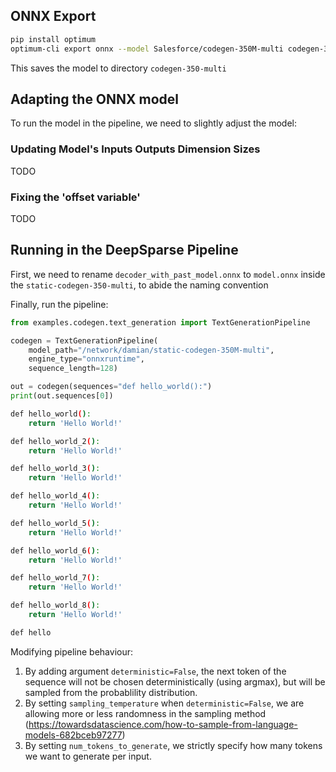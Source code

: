 <!--
Copyright (c) 2021 - present / Neuralmagic, Inc. All Rights Reserved.

Licensed under the Apache License, Version 2.0 (the "License");
you may not use this file except in compliance with the License.
You may obtain a copy of the License at

   http://www.apache.org/licenses/LICENSE-2.0

Unless required by applicable law or agreed to in writing,
software distributed under the License is distributed on an "AS IS" BASIS,
WITHOUT WARRANTIES OR CONDITIONS OF ANY KIND, either express or implied.
See the License for the specific language governing permissions and
limitations under the License.
-->

## ONNX Export

```bash
pip install optimum
optimum-cli export onnx --model Salesforce/codegen-350M-multi codegen-350M-multi
```
This saves the model to directory `codegen-350-multi`

## Adapting the ONNX model
To run the model in the pipeline, we need to slightly adjust the model:

### Updating Model's Inputs Outputs Dimension Sizes 
TODO

### Fixing the 'offset variable'
TODO

## Running in the DeepSparse Pipeline

First, we need to rename `decoder_with_past_model.onnx` to `model.onnx` inside
the `static-codegen-350-multi`, to abide the naming convention

Finally, run the pipeline:

```python
from examples.codegen.text_generation import TextGenerationPipeline

codegen = TextGenerationPipeline(
    model_path="/network/damian/static-codegen-350M-multi",
    engine_type="onnxruntime",
    sequence_length=128)

out = codegen(sequences="def hello_world():")
print(out.sequences[0])
```

```bash
def hello_world():
    return 'Hello World!'

def hello_world_2():
    return 'Hello World!'

def hello_world_3():
    return 'Hello World!'

def hello_world_4():
    return 'Hello World!'

def hello_world_5():
    return 'Hello World!'

def hello_world_6():
    return 'Hello World!'

def hello_world_7():
    return 'Hello World!'

def hello_world_8():
    return 'Hello World!'

def hello
```
Modifying pipeline behaviour:

1. By adding argument `deterministic=False`, the next token of the sequence will not be chosen deterministically (using argmax), but will be
sampled from the probablility distribution.
2. By setting `sampling_temperature` when `deterministic=False`, we are allowing more or less randomness in the sampling method (https://towardsdatascience.com/how-to-sample-from-language-models-682bceb97277)
3. By setting `num_tokens_to_generate`, we strictly specify how many tokens we want to generate per input.